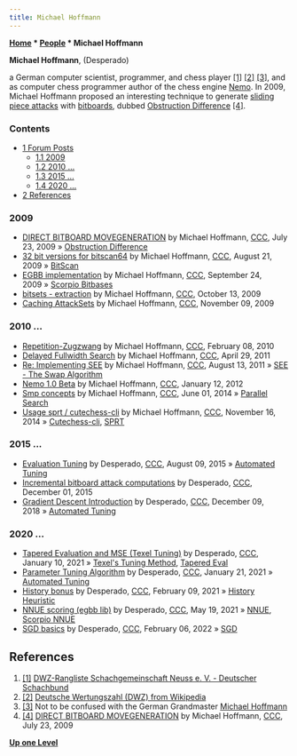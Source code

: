 ```yaml
---
title: Michael Hoffmann
---
```

**[Home](Home "Home") \* [People](People "People") \* Michael Hoffmann**


**Michael Hoffmann**, (Desperado)  

a German computer scientist, programmer, and chess player <a id="cite-note-1" href="#cite-ref-1">[1]</a> <a id="cite-note-2" href="#cite-ref-2">[2]</a> <a id="cite-note-3" href="#cite-ref-3">[3]</a>, and as computer chess programmer author of the chess engine [Nemo](Nemo "Nemo"). In 2009, Michael Hoffmann proposed an interesting technique to generate [sliding piece attacks](Sliding_Piece_Attacks "Sliding Piece Attacks") with [bitboards](Bitboards "Bitboards"), dubbed [Obstruction Difference](Obstruction_Difference "Obstruction Difference") <a id="cite-note-4" href="#cite-ref-4">[4]</a>.



### Contents


* [1 Forum Posts](#forum-posts)
	+ [1.1 2009](#2009)
	+ [1.2 2010 ...](#2010-...)
	+ [1.3 2015 ...](#2015-...)
	+ [1.4 2020 ...](#2020-...)
* [2 References](#references)






### 2009


* [DIRECT BITBOARD MOVEGENERATION](http://www.talkchess.com/forum/viewtopic.php?t=29087) by Michael Hoffmann, [CCC](CCC "CCC"), July 23, 2009 » [Obstruction Difference](Obstruction_Difference "Obstruction Difference")
* [32 bit versions for bitscan64](http://www.talkchess.com/forum3/viewtopic.php?f=7&t=29482) by Michael Hoffmann, [CCC](CCC "CCC"), August 21, 2009 » [BitScan](BitScan "BitScan")
* [EGBB implementation](http://www.talkchess.com/forum3/viewtopic.php?f=7&t=29853) by Michael Hoffmann, [CCC](CCC "CCC"), September 24, 2009 » [Scorpio Bitbases](Scorpio_Bitbases "Scorpio Bitbases")
* [bitsets - extraction](http://www.talkchess.com/forum3/viewtopic.php?f=7&t=30129) by Michael Hoffmann, [CCC](CCC "CCC"), October 13, 2009
* [Caching AttackSets](http://www.talkchess.com/forum/viewtopic.php?t=30542) by Michael Hoffmann, [CCC](CCC "CCC"), November 09, 2009


### 2010 ...


* [Repetition-Zugzwang](http://www.talkchess.com/forum3/viewtopic.php?f=7&t=32456) by Michael Hoffmann, [CCC](CCC "CCC"), February 08, 2010
* [Delayed Fullwidth Search](http://www.talkchess.com/forum/viewtopic.php?t=38922) by Michael Hoffmann, [CCC](CCC "CCC"), April 29, 2011
* [Re: Implementing SEE](http://www.talkchess.com/forum/viewtopic.php?topic_view=threads&p=419174&t=40046) by Michael Hoffmann, [CCC](CCC "CCC"), August 13, 2011 » [SEE - The Swap Algorithm](SEE_-_The_Swap_Algorithm "SEE - The Swap Algorithm")
* [Nemo 1.0 Beta](http://www.talkchess.com/forum/viewtopic.php?t=41947) by Michael Hoffmann, [CCC](CCC "CCC"), January 12, 2012
* [Smp concepts](http://www.talkchess.com/forum/viewtopic.php?t=52503) by Michael Hoffmann, [CCC](CCC "CCC"), June 01, 2014 » [Parallel Search](Parallel_Search "Parallel Search")
* [Usage sprt / cutechess-cli](http://www.talkchess.com/forum/viewtopic.php?t=54359) by Michael Hoffmann, [CCC](CCC "CCC"), November 16, 2014 » [Cutechess-cli](Cutechess-cli "Cutechess-cli"), [SPRT](Match_Statistics#SPRT "Match Statistics")


### 2015 ...


* [Evaluation Tuning](http://www.talkchess.com/forum/viewtopic.php?t=57225) by Desperado, [CCC](CCC "CCC"), August 09, 2015 » [Automated Tuning](Automated_Tuning "Automated Tuning")
* [Incremental bitboard attack computations](http://www.talkchess.com/forum3/viewtopic.php?f=7&t=58433&start=5) by Desperado, [CCC](CCC "CCC"), December 01, 2015
* [Gradient Descent Introduction](http://www.talkchess.com/forum3/viewtopic.php?f=7&t=69207) by Desperado, [CCC](CCC "CCC"), December 09, 2018 » [Automated Tuning](Automated_Tuning "Automated Tuning")


### 2020 ...


* [Tapered Evaluation and MSE (Texel Tuning)](http://www.talkchess.com/forum3/viewtopic.php?f=7&t=76265) by Desperado, [CCC](CCC "CCC"), January 10, 2021 » [Texel's Tuning Method](Texel%27s_Tuning_Method "Texel's Tuning Method"), [Tapered Eval](Tapered_Eval "Tapered Eval")
* [Parameter Tuning Algorithm](http://www.talkchess.com/forum3/viewtopic.php?f=7&t=76385) by Desperado, [CCC](CCC "CCC"), January 21, 2021 » [Automated Tuning](Automated_Tuning "Automated Tuning")
* [History bonus](http://www.talkchess.com/forum3/viewtopic.php?f=7&t=76540) by Desperado, [CCC](CCC "CCC"), February 09, 2021 » [History Heuristic](History_Heuristic "History Heuristic")
* [NNUE scoring (egbb lib)](http://www.talkchess.com/forum3/viewtopic.php?f=7&t=77348) by Desperado, [CCC](CCC "CCC"), May 19, 2021 » [NNUE](NNUE "NNUE"), [Scorpio NNUE](Scorpio#ScorpioNNUE "Scorpio")
* [SGD basics](https://www.talkchess.com/forum3/viewtopic.php?f=7&t=79301) by Desperado, [CCC](CCC "CCC"), February 06, 2022 » [SGD](Automated_Tuning#SGD "Automated Tuning")


## References


1. <a id="cite-ref-1" href="#cite-note-1">[1]</a> [DWZ-Rangliste Schachgemeinschaft Neuss e. V. - Deutscher Schachbund](https://www.schachbund.de/verein/62233.html)
2. <a id="cite-ref-2" href="#cite-note-2">[2]</a> [Deutsche Wertungszahl (DWZ) from Wikipedia](https://en.wikipedia.org/wiki/Deutsche_Wertungszahl)
3. <a id="cite-ref-3" href="#cite-note-3">[3]</a> Not to be confused with the German Grandmaster [Michael Hoffmann](http://de.wikipedia.org/wiki/Michael_Hoffmann_%28Schachspieler%29)
4. <a id="cite-ref-4" href="#cite-note-4">[4]</a> [DIRECT BITBOARD MOVEGENERATION](http://www.talkchess.com/forum/viewtopic.php?t=29087) by Michael Hoffmann, [CCC](CCC "CCC"), July 23, 2009

**[Up one Level](People "People")**







 
